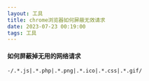 ```yaml
---
layout: 工具
title: chrome浏览器如何屏蔽无效请求
date: 2023-07-23 00:19:00
tags: 工具
---
```


#### 如何屏蔽掉无用的网络请求
```
-/.*.js|.*.php|.*.png|.*.ico|.*.css|.*.gif/
```